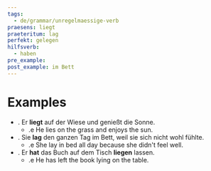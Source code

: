 ```yaml
---
tags:
  - de/grammar/unregelmaessige-verb
praesens: liegt
praeteritum: lag
perfekt: gelegen
hilfsverb:
  - haben
pre_example: 
post_example: im Bett
---
```


# Examples
- . Er **liegt** auf der Wiese und genießt die Sonne.
	- .e He lies on the grass and enjoys the sun.
- . Sie **lag** den ganzen Tag im Bett, weil sie sich nicht wohl fühlte.
	- .e She lay in bed all day because she didn't feel well.
- . Er **hat** das Buch auf dem Tisch **liegen** lassen.
	- .e He has left the book lying on the table.
